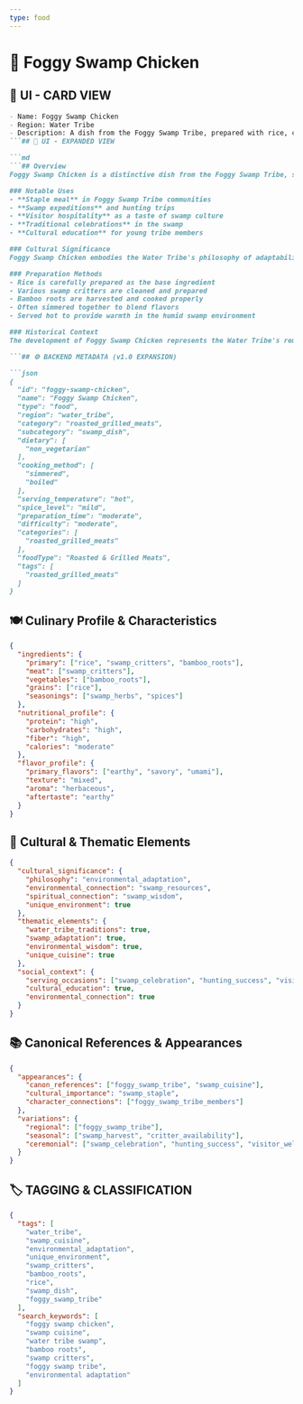 ```yaml
---
type: food
---
```


# 🐸 Foggy Swamp Chicken

## 🎴 UI - CARD VIEW

```md
- Name: Foggy Swamp Chicken
- Region: Water Tribe
- Description: A dish from the Foggy Swamp Tribe, prepared with rice, critters, and bamboo roots, representing the unique culinary traditions of the swamp-dwelling Water Tribe members.
```## 📖 UI - EXPANDED VIEW

```md
```## Overview
Foggy Swamp Chicken is a distinctive dish from the Foggy Swamp Tribe, showcasing the unique culinary traditions of Water Tribe members who adapted to life in the humid, swampy environment. This dish combines rice with various critters and bamboo roots, creating a meal that reflects the tribe's ability to make the most of their unusual environment. The dish represents the Water Tribe's remarkable adaptability and their understanding that every environment can provide sustenance if approached with wisdom and respect.

### Notable Uses
- **Staple meal** in Foggy Swamp Tribe communities
- **Swamp expeditions** and hunting trips
- **Visitor hospitality** as a taste of swamp culture
- **Traditional celebrations** in the swamp
- **Cultural education** for young tribe members

### Cultural Significance
Foggy Swamp Chicken embodies the Water Tribe's philosophy of adaptability and their deep understanding of how to thrive in diverse environments. The use of swamp critters and bamboo roots demonstrates their practical wisdom and their ability to find nourishment in what might seem like inhospitable conditions. The dish represents their belief that every environment has its own unique gifts and that wisdom lies in learning to use what nature provides.

### Preparation Methods
- Rice is carefully prepared as the base ingredient
- Various swamp critters are cleaned and prepared
- Bamboo roots are harvested and cooked properly
- Often simmered together to blend flavors
- Served hot to provide warmth in the humid swamp environment

### Historical Context
The development of Foggy Swamp Chicken represents the Water Tribe's remarkable ability to adapt their culinary traditions to different environments. While most Water Tribe members lived in polar regions, those who settled in the Foggy Swamp developed unique cooking methods and ingredients that reflected their new environment. This dish serves as a testament to the tribe's resilience and their ability to maintain their cultural identity while adapting to new circumstances.

```## ⚙️ BACKEND METADATA (v1.0 EXPANSION)

```json
{
  "id": "foggy-swamp-chicken",
  "name": "Foggy Swamp Chicken",
  "type": "food",
  "region": "water_tribe",
  "category": "roasted_grilled_meats",
  "subcategory": "swamp_dish",
  "dietary": [
    "non_vegetarian"
  ],
  "cooking_method": [
    "simmered",
    "boiled"
  ],
  "serving_temperature": "hot",
  "spice_level": "mild",
  "preparation_time": "moderate",
  "difficulty": "moderate",
  "categories": [
    "roasted_grilled_meats"
  ],
  "foodType": "Roasted & Grilled Meats",
  "tags": [
    "roasted_grilled_meats"
  ]
}
```

## 🍽️ Culinary Profile & Characteristics

```json
{
  "ingredients": {
    "primary": ["rice", "swamp_critters", "bamboo_roots"],
    "meat": ["swamp_critters"],
    "vegetables": ["bamboo_roots"],
    "grains": ["rice"],
    "seasonings": ["swamp_herbs", "spices"]
  },
  "nutritional_profile": {
    "protein": "high",
    "carbohydrates": "high",
    "fiber": "high",
    "calories": "moderate"
  },
  "flavor_profile": {
    "primary_flavors": ["earthy", "savory", "umami"],
    "texture": "mixed",
    "aroma": "herbaceous",
    "aftertaste": "earthy"
  }
}
```

## 🌿 Cultural & Thematic Elements

```json
{
  "cultural_significance": {
    "philosophy": "environmental_adaptation",
    "environmental_connection": "swamp_resources",
    "spiritual_connection": "swamp_wisdom",
    "unique_environment": true
  },
  "thematic_elements": {
    "water_tribe_traditions": true,
    "swamp_adaptation": true,
    "environmental_wisdom": true,
    "unique_cuisine": true
  },
  "social_context": {
    "serving_occasions": ["swamp_celebration", "hunting_success", "visitor_welcome"],
    "cultural_education": true,
    "environmental_connection": true
  }
}
```

## 📚 Canonical References & Appearances

```json
{
  "appearances": {
    "canon_references": ["foggy_swamp_tribe", "swamp_cuisine"],
    "cultural_importance": "swamp_staple",
    "character_connections": ["foggy_swamp_tribe_members"]
  },
  "variations": {
    "regional": ["foggy_swamp_tribe"],
    "seasonal": ["swamp_harvest", "critter_availability"],
    "ceremonial": ["swamp_celebration", "hunting_success", "visitor_welcome"]
  }
}
```

## 🏷️ TAGGING & CLASSIFICATION

```json
{
  "tags": [
    "water_tribe",
    "swamp_cuisine",
    "environmental_adaptation",
    "unique_environment",
    "swamp_critters",
    "bamboo_roots",
    "rice",
    "swamp_dish",
    "foggy_swamp_tribe"
  ],
  "search_keywords": [
    "foggy swamp chicken",
    "swamp cuisine",
    "water tribe swamp",
    "bamboo roots",
    "swamp critters",
    "foggy swamp tribe",
    "environmental adaptation"
  ]
}
```
